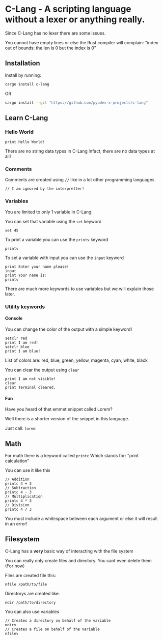 # C-Lang - A scripting language without a lexer or anything really.

Since C-Lang has no lexer there are some issues.

You cannot have empty lines or else the Rust compiler will complain: "index out of bounds: the len is 0 but the index is 0"

## Installation

Install by running:
```sh
cargo install c-lang
```
OR
```sh
cargo install --git "https://github.com/pyudev-x-projects/c-lang"
```

## Learn C-Lang

### Hello World

```
print Hello World!
```

There are no string data types in C-Lang
Infact, there are no data types at all!

### Comments

Comments are created using `//` like in a lot other programming languages.
```
// I am ignored by the interpretter!
```

### Variables

You are limited to only 1 variable in C-Lang 

You can set that variable using the `set` keyword

```
set 45
```

To print a variable you can use the `printv` keyword

```
printv
```

To set a variable with input you can use the `input` keyword

```
print Enter your name please!
input
print Your name is:
printv
```

There are much more keywords to use variables but we will explain those later.

### Utility keywords

#### Console

You can change the color of the output with a simple keyword!


```
setclr red
print I am red!
setclr blue
print I am blue!
```

List of colors are: red, blue, green, yellow, magenta, cyan, white, black

You can clear the output using `clear`
```
print I am not visible!
clear
print Terminal cleared.
```

#### Fun

Have you heard of that emmet snippet called Lorem?

Well there is a shorter version of the snippet in this language.

Just call: `lorem`


## Math

For math there is a keyword called `printc`
Which stands for: "print calculation"

You can use it like this

```
// Addition
printc 4 + 3
// Subtraction
printc 4 - 3
// Multiplication
printc 4 * 3
// Division
printc 4 / 3
```

You must include a whitespace between each argument or else it will result in an error!

## Filesystem

C-Lang has a **very** basic way of interacting with the file system

You can really only create files and directory. You cant even delete them (For now)

Files are created file this:
```
nfile /path/to/file
```

Directorys are created like:
```
ndir /path/to/directory
```

You can also use variables

```
// Creates a directory on behalf of the variable
ndirv
// Creates a file on behalf of the variable
nfilev
```